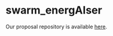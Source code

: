 # swarm_energAIser
 

Our proposal repository is available [here](https://github.com/SergeiDBykov/siemens_swarm).
